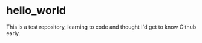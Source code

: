 # hello_world
This is a test repository, learning to code and thought I'd get to know Github early.
